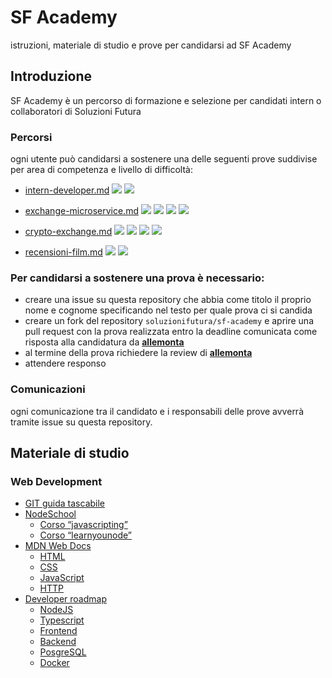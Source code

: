 # SF Academy  

istruzioni, materiale di studio e prove per candidarsi ad SF Academy

## Introduzione

SF Academy è un percorso di formazione e selezione per candidati intern o collaboratori di Soluzioni Futura

### Percorsi

ogni utente può candidarsi a sostenere una delle seguenti prove suddivise per area di competenza e livello di difficoltà:

- [intern-developer.md](./prove/intern-developer.md) <img src = "https://img.shields.io/static/v1?label=level&message=easy&color=green"> <img src = "https://img.shields.io/static/v1?label=&message=web-development&color=informational">

- [exchange-microservice.md](./prove/exchange-microservice.md) <img src = "https://img.shields.io/static/v1?label=level&message=hard&color=red"> <img src = "https://img.shields.io/static/v1?label=&message=web-development&color=informational"> <img src = "https://img.shields.io/static/v1?label=&message=infrastructure&color=informational"> <img src = "https://img.shields.io/static/v1?label=&message=microservices&color=informational">

- [crypto-exchange.md](./prove/crypto-exchange.md) <img src = "https://img.shields.io/static/v1?label=level&message=hard&color=red"> <img src = "https://img.shields.io/static/v1?label=&message=web-development&color=informational"> <img src = "https://img.shields.io/static/v1?label=&message=infrastructure&color=informational"> <img src = "https://img.shields.io/static/v1?label=&message=blockchain&color=informational">

- [recensioni-film.md](./prove/recensioni-film.md) <img src = "https://img.shields.io/static/v1?label=level&message=medium&color=orange"> <img src = "https://img.shields.io/static/v1?label=&message=web-development&color=informational">

### Per candidarsi a sostenere una prova è necessario:  

- creare una issue su questa repository che abbia come titolo il proprio nome e cognome specificando nel testo per quale prova ci si candida
- creare un fork del repository `soluzionifutura/sf-academy` e aprire una pull request con la prova realizzata entro la deadline comunicata come risposta alla candidatura da [**allemonta**](https://github.com/allemonta)
- al termine della prova richiedere la review di [**allemonta**](https://github.com/allemonta)
- attendere responso

### Comunicazioni  

ogni comunicazione tra il candidato e i responsabili delle prove avverrà tramite issue su questa repository.

## Materiale di studio

### Web Development

- [GIT guida tascabile](https://rogerdudler.github.io/git-guide/index.html)
- [NodeSchool](https://nodeschool.io/)
  - [Corso “javascripting”](https://github.com/workshopper/javascripting)
  - [Corso “learnyounode”](https://github.com/workshopper/learnyounode)
- [MDN Web Docs](https://developer.mozilla.org/en-US/docs/Web)
  - [HTML](https://developer.mozilla.org/en-US/docs/Learn/HTML)
  - [CSS](https://developer.mozilla.org/en-US/docs/Learn/CSS)
  - [JavaScript](https://developer.mozilla.org/en-US/docs/Learn/JavaScript)
  - [HTTP](https://developer.mozilla.org/en-US/docs/Web/HTTP)
- [Developer roadmap](https://roadmap.sh/)
  - [NodeJS](https://roadmap.sh/nodejs)
  - [Typescript](https://roadmap.sh/typescript)
  - [Frontend](https://roadmap.sh/frontend)
  - [Backend](https://roadmap.sh/backend)
  - [PosgreSQL](https://roadmap.sh/postgresql-dba)
  - [Docker](https://roadmap.sh/docker)